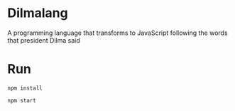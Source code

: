 # Dilmalang
A programming language that transforms to JavaScript following the words that president Dilma said

# Run
```shell
npm install
```

```shell
npm start
```
